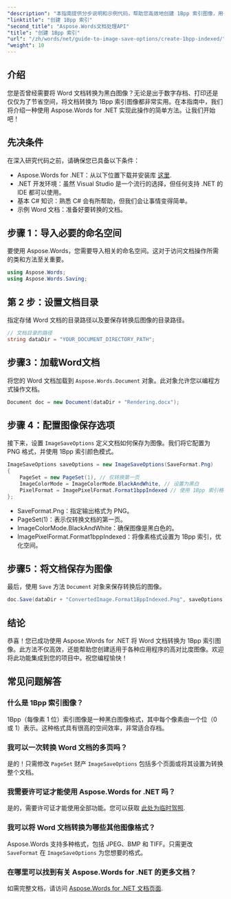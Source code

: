 ```yaml
---
"description": "本指南提供分步说明和示例代码，帮助您高效地创建 1Bpp 索引图像，用于存档、打印或节省空间。"
"linktitle": "创建 1Bpp 索引"
"second_title": "Aspose.Words文档处理API"
"title": "创建 1Bpp 索引"
"url": "/zh/words/net/guide-to-image-save-options/create-1bpp-indexed/"
"weight": 10
---
```


## 介绍

您是否曾经需要将 Word 文档转换为黑白图像？无论是出于数字存档、打印还是仅仅为了节省空间，将文档转换为 1Bpp 索引图像都非常实用。在本指南中，我们将介绍一种使用 Aspose.Words for .NET 实现此操作的简单方法。让我们开始吧！

## 先决条件

在深入研究代码之前，请确保您已具备以下条件：

- Aspose.Words for .NET：从以下位置下载并安装库 [这里](https://releases。aspose.com/words/net/).
- .NET 开发环境：虽然 Visual Studio 是一个流行的选择，但任何支持 .NET 的 IDE 都可以使用。
- 基本 C# 知识：熟悉 C# 会有所帮助，但我们会让事情变得简单。
- 示例 Word 文档：准备好要转换的文档。

## 步骤 1：导入必要的命名空间

要使用 Aspose.Words，您需要导入相关的命名空间。这对于访问文档操作所需的类和方法至关重要。

```csharp
using Aspose.Words;
using Aspose.Words.Saving;
```

## 第 2 步：设置文档目录

指定存储 Word 文档的目录路径以及要保存转换后图像的目录路径。

```csharp
// 文档目录的路径
string dataDir = "YOUR_DOCUMENT_DIRECTORY_PATH";
```

## 步骤3：加载Word文档

将您的 Word 文档加载到 `Aspose.Words.Document` 对象。此对象允许您以编程方式操作文档。

```csharp
Document doc = new Document(dataDir + "Rendering.docx");
```

## 步骤 4：配置图像保存选项

接下来，设置 `ImageSaveOptions` 定义文档如何保存为图像。我们将它配置为 PNG 格式，并使用 1Bpp 索引颜色模式。

```csharp
ImageSaveOptions saveOptions = new ImageSaveOptions(SaveFormat.Png)
{
    PageSet = new PageSet(1), // 仅转换第一页
    ImageColorMode = ImageColorMode.BlackAndWhite, // 设置为黑白
    PixelFormat = ImagePixelFormat.Format1bppIndexed // 使用 1Bpp 索引格式
};
```

- SaveFormat.Png：指定输出格式为 PNG。
- PageSet(1)：表示仅转换文档的第一页。
- ImageColorMode.BlackAndWhite：确保图像是黑白色的。
- ImagePixelFormat.Format1bppIndexed：将像素格式设置为 1Bpp 索引，优化空间。

## 步骤5：将文档保存为图像

最后，使用 `Save` 方法 `Document` 对象来保存转换后的图像。

```csharp
doc.Save(dataDir + "ConvertedImage.Format1BppIndexed.Png", saveOptions);
```

## 结论

恭喜！您已成功使用 Aspose.Words for .NET 将 Word 文档转换为 1Bpp 索引图像。此方法不仅高效，还能帮助您创建适用于各种应用程序的高对比度图像。欢迎将此功能集成到您的项目中。祝您编程愉快！

## 常见问题解答

### 什么是 1Bpp 索引图像？
1Bpp（每像素 1 位）索引图像是一种黑白图像格式，其中每个像素由一个位（0 或 1）表示。这种格式具有很高的空间效率，非常适合存档。

### 我可以一次转换 Word 文档的多页吗？
是的！只需修改 `PageSet` 财产 `ImageSaveOptions` 包括多个页面或将其设置为转换整个文档。

### 我需要许可证才能使用 Aspose.Words for .NET 吗？
是的，需要许可证才能使用全部功能。您可以获取 [此处为临时驾照](https://purchase。aspose.com/temporary-license/).

### 我可以将 Word 文档转换为哪些其他图像格式？
Aspose.Words 支持多种格式，包括 JPEG、BMP 和 TIFF。只需更改 `SaveFormat` 在 `ImageSaveOptions` 为您想要的格式。

### 在哪里可以找到有关 Aspose.Words for .NET 的更多文档？
如需完整文档，请访问 [Aspose.Words for .NET 文档页面](https://reference。aspose.com/words/net/).